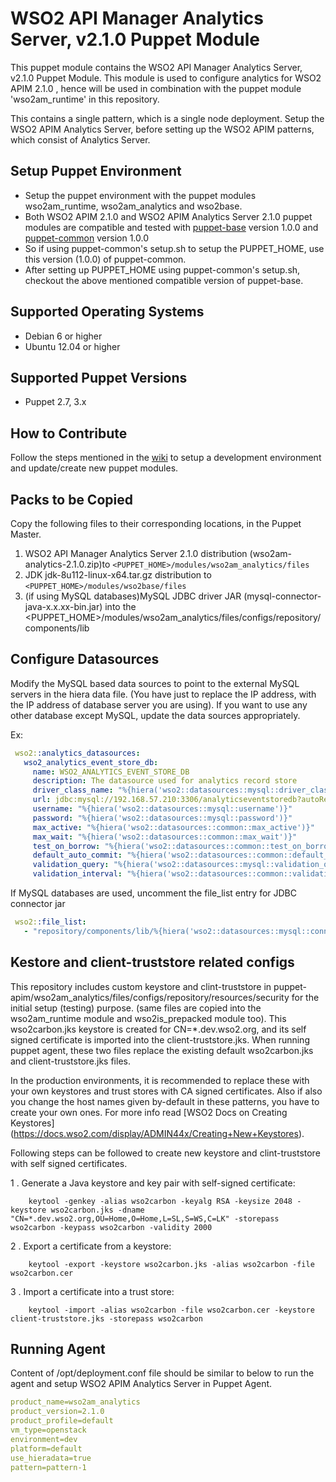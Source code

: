 # WSO2 API Manager Analytics Server, v2.1.0 Puppet Module

This puppet module contains the WSO2 API Manager Analytics Server, v2.1.0 Puppet Module. This module is used to
configure analytics for WSO2 APIM 2.1.0 , hence will be used in combination with the puppet module 'wso2am_runtime' in
this repository.

This contains a single pattern, which is a single node deployment. Setup the WSO2 APIM Analytics Server, before setting
 up the WSO2 APIM patterns, which consist of Analytics Server.

## Setup Puppet Environment

* Setup the puppet environment with the puppet modules wso2am_runtime, wso2am_analytics and wso2base.
* Both WSO2 APIM 2.1.0 and WSO2 APIM Analytics Server 2.1.0 puppet modules are compatible and tested with
[puppet-base](https://github.com/wso2/puppet-base/) version 1.0.0 and [puppet-common](https://github.com/wso2/puppet-common) version 1.0.0
* So if using puppet-common's setup.sh to setup the PUPPET_HOME, use this version (1.0.0) of puppet-common.
* After setting up PUPPET_HOME using puppet-common's setup.sh, checkout the above mentioned compatible version of puppet-base.

## Supported Operating Systems

- Debian 6 or higher
- Ubuntu 12.04 or higher

## Supported Puppet Versions

- Puppet 2.7, 3.x

## How to Contribute

Follow the steps mentioned in the [wiki](https://github.com/wso2/puppet-base/wiki) to setup a development environment and update/create new puppet modules.

## Packs to be Copied

Copy the following files to their corresponding locations, in the Puppet Master.

1. WSO2 API Manager Analytics Server 2.1.0 distribution (wso2am-analytics-2.1.0.zip)to
`<PUPPET_HOME>/modules/wso2am_analytics/files`
2. JDK jdk-8u112-linux-x64.tar.gz distribution to `<PUPPET_HOME>/modules/wso2base/files`
3. (if using MySQL databases)MySQL JDBC driver JAR (mysql-connector-java-x.x.xx-bin.jar) into the
<PUPPET_HOME>/modules/wso2am_analytics/files/configs/repository/components/lib

## Configure Datasources

Modify the MySQL based data sources to point to the external MySQL servers in the hiera data file. (You
 have just to replace the IP address, with the IP address of database server you are using). If you want
to use any other database except MySQL, update the data sources appropriately.

Ex:
   ```yaml
    wso2::analytics_datasources:
      wso2_analytics_event_store_db:
        name: WSO2_ANALYTICS_EVENT_STORE_DB
        description: The datasource used for analytics record store
        driver_class_name: "%{hiera('wso2::datasources::mysql::driver_class_name')}"
        url: jdbc:mysql://192.168.57.210:3306/analyticseventstoredb?autoReconnect=true
        username: "%{hiera('wso2::datasources::mysql::username')}"
        password: "%{hiera('wso2::datasources::mysql::password')}"
        max_active: "%{hiera('wso2::datasources::common::max_active')}"
        max_wait: "%{hiera('wso2::datasources::common::max_wait')}"
        test_on_borrow: "%{hiera('wso2::datasources::common::test_on_borrow')}"
        default_auto_commit: "%{hiera('wso2::datasources::common::default_auto_commit')}"
        validation_query: "%{hiera('wso2::datasources::mysql::validation_query')}"
        validation_interval: "%{hiera('wso2::datasources::common::validation_interval')}"
   ```
   If MySQL databases are used, uncomment the file_list entry for JDBC connector jar

   ```yaml
    wso2::file_list:
      - "repository/components/lib/%{hiera('wso2::datasources::mysql::connector_jar')}"
   ```

## Kestore and client-truststore related configs

This repository includes custom keystore and clint-truststore in
puppet-apim/wso2am_analytics/files/configs/repository/resources/security for the initial setup (testing) purpose.
(same files are copied into the wso2am_runtime module and wso2is_prepacked module too). This wso2carbon.jks keystore is
created for CN=*.dev.wso2.org, and its self signed certificate is imported into the client-truststore.jks. When running puppet agent, these two files replace the existing default wso2carbon.jks and client-truststore.jks files.

In the production environments, it is recommended to replace these with your own keystores and trust stores with CA
signed certificates. Also if also you change the host names given by-default in these patterns, you have to create
your own ones. For more info read [WSO2 Docs on Creating Keystores] (https://docs.wso2.com/display/ADMIN44x/Creating+New+Keystores).

Following steps can be followed to create new keystore and clint-truststore with self signed certificates.

1 . Generate a Java keystore and key pair with self-signed certificate:
```
	keytool -genkey -alias wso2carbon -keyalg RSA -keysize 2048 -keystore wso2carbon.jks -dname "CN=*.dev.wso2.org,OU=Home,O=Home,L=SL,S=WS,C=LK" -storepass wso2carbon -keypass wso2carbon -validity 2000
```
2 . Export a certificate from a keystore:
```
	keytool -export -keystore wso2carbon.jks -alias wso2carbon -file wso2carbon.cer
```
3 . Import a certificate into a trust store:
```
	keytool -import -alias wso2carbon -file wso2carbon.cer -keystore client-truststore.jks -storepass wso2carbon
```

## Running Agent

Content of /opt/deployment.conf file should be similar to below to run the agent and setup WSO2 APIM Analytics Server
 in Puppet Agent.
```yaml
product_name=wso2am_analytics
product_version=2.1.0
product_profile=default
vm_type=openstack
environment=dev
platform=default
use_hieradata=true
pattern=pattern-1
```
